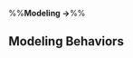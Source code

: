 <link rel="stylesheet" href="{{baseUrl}}/css/textbook.css">

<div class="website-content">

%%**Modeling &rarr;**%%

## Modeling Behaviors

<div id="main">

<include src="activityDiagrams/embed.md" />
<include src="sequenceDiagramsBasic/embed.md" />
<include src="sequenceDiagramsIntermediate/embed.md" />
<include src="sequenceDiagramsAdvanced/embed.md" />
<include src="useCaseDiagrams/embed.md" />
<include src="timingDiagrams/embed.md" />
<include src="interactionOverviewDiagrams/embed.md" />
<include src="communicationDiagrams/embed.md" />
<include src="stateMachineDiagrams/embed.md" />

</div>

</div>
